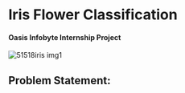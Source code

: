 # Iris Flower Classification
#### Oasis Infobyte Internship Project
![51518iris img1](https://github.com/Apurbaananya/oibsip_task1/assets/142817867/2c776de7-6542-4471-891d-819d71b07f2e)

## Problem Statement:

